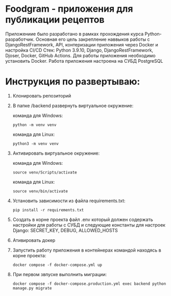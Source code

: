 # Foodgram - приложения для публикации рецептов

Приложениие было разработано в рамках прохождения курса Python-разработчик. Основная его цель закрепление наввыков работы с DjangoRestFramework, API, контеризации приложения через Docker и настройка CI/CD
Стек: Python 3.9.10, Django, DjangoRestFramework, Djoser, Docker, GitHub Actions. Для работы приложения необходимо установить Docker. Работа приложения настроена на СУБД PostgreSQL

# Инструкция по развертываю:
1. Клонировать репозиторий
2. В папке /backend развернуть виртуальное окружение:

   команда для Windows:
   ```
   python -m venv venv
   ```
   команда для Linux:
   ```
   python3 -m venv venv
   ```
4. Активировать виртуальное окружение:

   команда для Windows:
   ```
   source venv/Scripts/activate
   ```
   команда для Linux:
   ```
   source venv/bin/activate
   ```
5. Установить зависимости из файла requirements.txt:
   ```
   pip install -r requirements.txt
   ```
6. Создать в корне проекта файл .env который должен содержать настройки для работы с СУБД и следующие константы для настроек Django: SECRET_KEY, DEBUG, ALLOWED_HOSTS
7. Ативировать докер
8. Запустить работу приложения в контейнерах командой находясь в корне проекта:
   ```
   docker compose -f docker-compose.yml up
   ```
9. При первом звпуске выполнить миграции:
    ```
    docker compose -f docker-compose.production.yml exec backend python manage.py migrate
    ```
